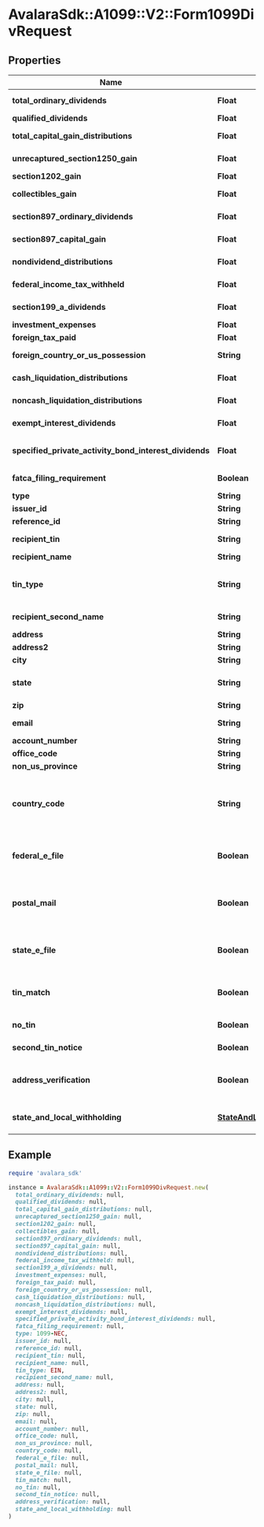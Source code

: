 # AvalaraSdk::A1099::V2::Form1099DivRequest

## Properties

| Name | Type | Description | Notes |
| ---- | ---- | ----------- | ----- |
| **total_ordinary_dividends** | **Float** | Total ordinary dividends | [optional] |
| **qualified_dividends** | **Float** | Qualified dividends | [optional] |
| **total_capital_gain_distributions** | **Float** | Total capital gain distributions | [optional] |
| **unrecaptured_section1250_gain** | **Float** | Unrecaptured Section 1250 gain | [optional] |
| **section1202_gain** | **Float** | Section 1202 gain | [optional] |
| **collectibles_gain** | **Float** | Collectibles (28%) gain | [optional] |
| **section897_ordinary_dividends** | **Float** | Section 897 ordinary dividends | [optional] |
| **section897_capital_gain** | **Float** | Section 897 capital gain | [optional] |
| **nondividend_distributions** | **Float** | Nondividend distributions | [optional] |
| **federal_income_tax_withheld** | **Float** | Federal income tax withheld | [optional] |
| **section199_a_dividends** | **Float** | Section 199A dividends | [optional] |
| **investment_expenses** | **Float** | Investment expenses | [optional] |
| **foreign_tax_paid** | **Float** | Foreign tax paid | [optional] |
| **foreign_country_or_us_possession** | **String** | Foreign country or U.S. possession | [optional] |
| **cash_liquidation_distributions** | **Float** | Cash liquidation distributions | [optional] |
| **noncash_liquidation_distributions** | **Float** | Noncash liquidation distributions | [optional] |
| **exempt_interest_dividends** | **Float** | Exempt-interest dividends | [optional] |
| **specified_private_activity_bond_interest_dividends** | **Float** | Specified private activity bond interest dividends | [optional] |
| **fatca_filing_requirement** | **Boolean** | FATCA filing requirement | [optional] |
| **type** | **String** |  | [optional] |
| **issuer_id** | **String** | Issuer ID | [optional] |
| **reference_id** | **String** | Reference ID | [optional] |
| **recipient_tin** | **String** | Recipient Tax ID Number | [optional] |
| **recipient_name** | **String** | Recipient name | [optional] |
| **tin_type** | **String** | Type of TIN (Tax ID Number). Will be one of:  * SSN  * EIN  * ITIN  * ATIN | [optional] |
| **recipient_second_name** | **String** | Recipient second name | [optional] |
| **address** | **String** | Address | [optional] |
| **address2** | **String** | Address line 2 | [optional] |
| **city** | **String** | City | [optional] |
| **state** | **String** | US state. Required if CountryCode is \&quot;US\&quot;. | [optional] |
| **zip** | **String** | Zip/postal code | [optional] |
| **email** | **String** | Recipient email address | [optional] |
| **account_number** | **String** | Account number | [optional] |
| **office_code** | **String** | Office code | [optional] |
| **non_us_province** | **String** | Foreign province | [optional] |
| **country_code** | **String** | Country code, as defined at https://www.irs.gov/e-file-providers/country-codes | [optional] |
| **federal_e_file** | **Boolean** | Boolean indicating that federal e-filing should be scheduled for this form | [optional] |
| **postal_mail** | **Boolean** | Boolean indicating that postal mailing to the recipient should be scheduled for this form | [optional] |
| **state_e_file** | **Boolean** | Boolean indicating that state e-filing should be scheduled for this form | [optional] |
| **tin_match** | **Boolean** | Boolean indicating that TIN Matching should be scheduled for this form | [optional] |
| **no_tin** | **Boolean** | Indicates whether the recipient has no TIN | [optional] |
| **second_tin_notice** | **Boolean** | Second TIN notice in three years | [optional] |
| **address_verification** | **Boolean** | Boolean indicating that address verification should be scheduled for this form | [optional] |
| **state_and_local_withholding** | [**StateAndLocalWithholdingRequest**](StateAndLocalWithholdingRequest.md) | State and local withholding information | [optional] |

## Example

```ruby
require 'avalara_sdk'

instance = AvalaraSdk::A1099::V2::Form1099DivRequest.new(
  total_ordinary_dividends: null,
  qualified_dividends: null,
  total_capital_gain_distributions: null,
  unrecaptured_section1250_gain: null,
  section1202_gain: null,
  collectibles_gain: null,
  section897_ordinary_dividends: null,
  section897_capital_gain: null,
  nondividend_distributions: null,
  federal_income_tax_withheld: null,
  section199_a_dividends: null,
  investment_expenses: null,
  foreign_tax_paid: null,
  foreign_country_or_us_possession: null,
  cash_liquidation_distributions: null,
  noncash_liquidation_distributions: null,
  exempt_interest_dividends: null,
  specified_private_activity_bond_interest_dividends: null,
  fatca_filing_requirement: null,
  type: 1099-NEC,
  issuer_id: null,
  reference_id: null,
  recipient_tin: null,
  recipient_name: null,
  tin_type: EIN,
  recipient_second_name: null,
  address: null,
  address2: null,
  city: null,
  state: null,
  zip: null,
  email: null,
  account_number: null,
  office_code: null,
  non_us_province: null,
  country_code: null,
  federal_e_file: null,
  postal_mail: null,
  state_e_file: null,
  tin_match: null,
  no_tin: null,
  second_tin_notice: null,
  address_verification: null,
  state_and_local_withholding: null
)
```

